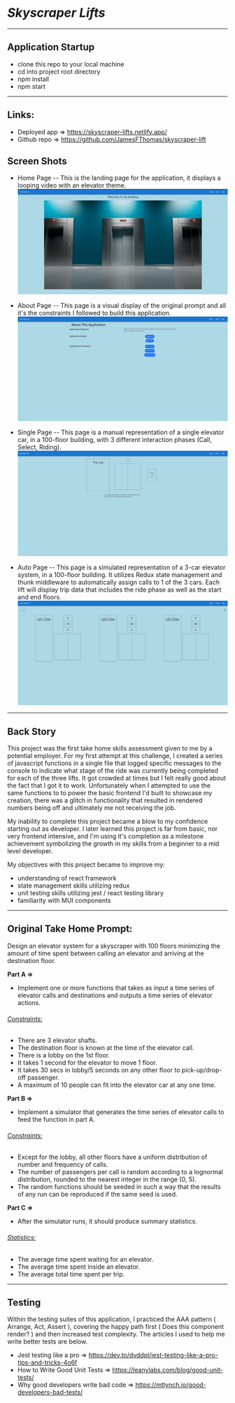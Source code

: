 # **_Skyscraper Lifts_**

---

## Application Startup

- clone this repo to your local machine
- cd into project root directory
- npm install
- npm start

---

## Links:

- Deployed app => https://skyscraper-lifts.netlify.app/
- Github repo => https://github.com/JamesFThomas/skyscraper-lift

## Screen Shots

- Home Page
  -- This is the landing page for the application, it displays a looping video with an elevator theme.
  ![alt text](image.png)

- About Page
  -- This page is a visual display of the original prompt and all it's the constraints I followed to build this application.
  ![alt text](image-1.png)

- Single Page
  -- This page is a manual representation of a single elevator car, in a 100-floor building, with 3 different interaction phases (Call, Select, Riding).
  ![alt text](image-2.png)

- Auto Page
  -- This page is a simulated representation of a 3-car elevator system, in a 100-floor building. It utilizes Redux state management and thunk middleware to automatically assign calls to 1 of the 3 cars. Each lift will display trip data that includes the ride phase as well as the start and end floors.
  ![alt text](image-3.png)

---

## Back Story

This project was the first take home skills assessment given to me by a potential employer. For my first attempt at this challenge, I created a series of javascript functions in a single file that logged specific messages to the console to indicate what stage of the ride was currently being completed for each of the three lifts. It got crowded at times but I felt really good about the fact that I got it to work. Unfortunately when I attempted to use the same functions to to power the basic frontend I'd built to showcase my creation, there was a glitch in functionality that resulted in rendered numbers being off and ultimately me not receiving the job.

My inability to complete this project became a blow to my confidence starting out as developer. I later learned this project is far from basic, nor very frontend intensive, and I'm using it's completion as a milestone achievement symbolizing the growth in my skills from a beginner to a mid level developer.

My objectives with this project became to improve my:

- understanding of react framework
- state management skills utilizing redux
- unit testing skills utilizing jest / react testing library
- familiarity with MUI components

---

## Original Take Home Prompt:

Design an elevator system for a skyscraper with 100 floors minimizing the amount of time spent between calling an elevator and arriving at the destination floor.

**Part A =>**

- Implement one or more functions that takes as input a time series of elevator calls and destinations and outputs a time series of elevator actions.

###### <ins> Constraints: </ins>

- There are 3 elevator shafts.
- The destination floor is known at the time of the elevator call.
- There is a lobby on the 1st floor.
- It takes 1 second for the elevator to move 1 floor.
- It takes 30 secs in lobby/5 seconds on any other floor to pick-up/drop-off passenger.
- A maximum of 10 people can fit into the elevator car at any one time.

**Part B =>**

- Implement a simulator that generates the time series of elevator calls to feed the function in part A.

###### <ins> Constraints: </ins>

- Except for the lobby, all other floors have a uniform distribution of number and frequency of calls.
- The number of passengers per call is random according to a lognormal distribution, rounded to the nearest integer in the range (0, 5).
- The random functions should be seeded in such a way that the results of any run can be reproduced if the same seed is used.

**Part C =>**

- After the simulator runs, it should produce summary statistics.

###### <ins> Statistics: </ins>

- The average time spent waiting for an elevator.
- The average time spent inside an elevator.
- The average total time spent per trip.

---

## Testing

Within the testing suites of this application, I practiced the AAA pattern ( Arrange, Act, Assert ), covering the happy path first ( Does this component render? ) and then increased test complexity. The articles I used to help me write better tests are below.

- Jest testing like a pro => https://dev.to/dvddpl/jest-testing-like-a-pro-tips-and-tricks-4o6f
- How to Write Good Unit Tests => https://leanylabs.com/blog/good-unit-tests/
- Why good developers write bad code => https://mtlynch.io/good-developers-bad-tests/
